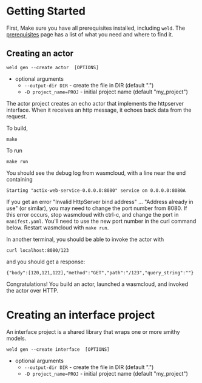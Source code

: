 
# Getting Started

First, Make sure you have all prerequisites installed, including `weld`. The [prerequisites](./prerequisites.md) page has a list of what you need and where to find it.


## Creating an actor


```text
weld gen --create actor  [OPTIONS]
```

- optional arguments
    - `--output-dir DIR`      - create the file in DIR (default ".")
    - `-D project_name=PROJ`  - initial project name (default "my_project")

The actor project creates an echo actor that implements the httpserver interface. When it receives an http message, it echoes back data from the request.

To build, 
```text
make
```

To run

```
make run
```

You should see the debug log from wasmcloud, with a line near the end containing
```
Starting "actix-web-service-0.0.0.0:8080" service on 0.0.0.0:8080A
```

If you get an error "Invalid HttpServer bind address" ... "Address already in use" (or similar), you may need to change the port number from 8080. If this error occurs, stop wasmcloud with ctrl-c, and change the port in `manifest.yaml`. You'll need to use the new port number in the curl command below. Restart wasmcloud with `make run`.

In another terminal, you should be able to invoke the actor with
```
curl localhost:8080/123
```

and you should get a response:
```
{"body":[120,121,122],"method":"GET","path":"/123","query_string":""}
```

Congratulations! You build an actor, launched a wasmcloud, and invoked the actor over HTTP.



# Creating an interface project

An interface project is a shared library that wraps one or more smithy models.

```text
weld gen --create interface  [OPTIONS]
```

- optional arguments
  - `--output-dir DIR`      - create the file in DIR (default ".")
  - `-D project_name=PROJ`  - initial project name (default "my_project")
